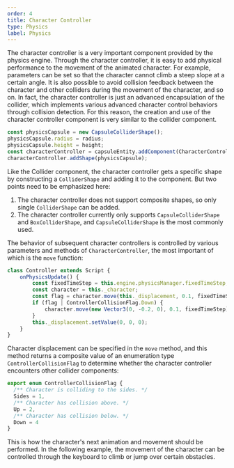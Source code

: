 ```yaml
---
order: 4
title: Character Controller
type: Physics
label: Physics
---
```


The character controller is a very important component provided by the physics engine. Through the character
controller, it is easy to add physical performance to the movement of the animated character. For example, parameters
can be set so that the character cannot climb a steep slope at a certain angle.
It is also possible to avoid collision feedback between the character and other colliders during the movement of the
character, and so on. In fact, the character controller is just an advanced encapsulation of the collider, which
implements various advanced character control behaviors through collision detection.
For this reason, the creation and use of the character controller component is very similar to the collider component.

```ts
const physicsCapsule = new CapsuleColliderShape();
physicsCapsule.radius = radius;
physicsCapsule.height = height;
const characterController = capsuleEntity.addComponent(CharacterController);
characterController.addShape(physicsCapsule);
````

Like the Collider component, the character controller gets a specific shape by constructing a `ColliderShape` and adding
it to the component. But two points need to be emphasized here:

1. The character controller does not support composite shapes, so only single `ColliderShape` can be added.
2. The character controller currently only supports `CapsuleColliderShape` and `BoxColliderShape`,
   and `CapsuleColliderShape` is the most commonly used.

The behavior of subsequent character controllers is controlled by various parameters and methods
of `CharacterController`, the most important of which is the `move` function:

```ts
class Controller extends Script {
    onPhysicsUpdate() {
        const fixedTimeStep = this.engine.physicsManager.fixedTimeStep;
        const character = this._character;
        const flag = character.move(this._displacement, 0.1, fixedTimeStep);
        if (flag | ControllerCollisionFlag.Down) {
            character.move(new Vector3(0, -0.2, 0), 0.1, fixedTimeStep);
        }
        this._displacement.setValue(0, 0, 0);
    }
}
````

Character displacement can be specified in the `move` method, and this method returns a composite value of an
enumeration type `ControllerCollisionFlag` to determine whether the character controller encounters other collider
components:

```ts
export enum ControllerCollisionFlag {
  /** Character is colliding to the sides. */
  Sides = 1,
  /** Character has collision above. */
  Up = 2,
  /** Character has collision below. */
  Down = 4
}
````

This is how the character's next animation and movement should be performed. In the following example, the movement of
the character can be controlled through the keyboard to climb or jump over certain obstacles.
<playground src="physx-controller.ts"></playground>
